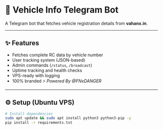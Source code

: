 # 🚗 Vehicle Info Telegram Bot

A Telegram bot that fetches vehicle registration details from **vahanx.in**.

---

## ✨ Features

- Fetches complete RC data by vehicle number  
- User tracking system (JSON-based)  
- Admin commands (`/status`, `/broadcast`)  
- Uptime tracking and health checks  
- VPS-ready with logging  
- 100% branded ⚡ _Powered By @FNxDANGER_

---

## ⚙️ Setup (Ubuntu VPS)

```bash
# Install dependencies
sudo apt update && sudo apt install python3 python3-pip -y
pip install -r requirements.txt
